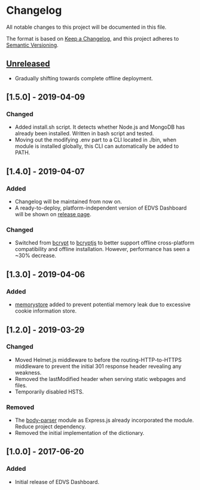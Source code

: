 # Changelog
All notable changes to this project will be documented in this file.

The format is based on [Keep a Changelog](https://keepachangelog.com/en/1.0.0/),
and this project adheres to [Semantic Versioning](https://semver.org/spec/v2.0.0.html).

## [Unreleased]
- Gradually shifting towards complete offline deployment.

## [1.5.0] - 2019-04-09
### Changed
- Added install.sh script. It detects whether Node.js and MongoDB has already been installed. Written in bash script and tested.
- Moving out the modifying .env part to a CLI located in ./bin, when module is installed globally, this CLI can automatically be added to PATH.

## [1.4.0] - 2019-04-07
### Added
- Changelog will be maintained from now on.
- A ready-to-deploy, platform-independent version of EDVS Dashboard will be shown on [release page](https://github.com/Shb742/SysEng_ARM_Audio_Rec/releases).

### Changed
- Switched from [bcrypt](https://www.npmjs.com/package/bcrypt) to [bcryptjs](https://www.npmjs.com/package/bcryptjs) to better support offline cross-platform compatibility and offline installation. However, performance has seen a ~30% decrease.

## [1.3.0] - 2019-04-06
### Added
- [memorystore](https://www.npmjs.com/package/memorystore) added to prevent potential memory leak due to excessive cookie information store.

## [1.2.0] - 2019-03-29
### Changed
- Moved Helmet.js middleware to before the routing-HTTP-to-HTTPS middleware to prevent the initial 301 response header revealing any weakness.
- Removed the lastModified header when serving static webpages and files.
- Temporarily disabled HSTS.

### Removed
- The [body-parser](https://www.npmjs.com/package/body-parser) module as Express.js already incorporated the module. Reduce project dependency.
- Removed the initial implementation of the dictionary.

## [1.0.0] - 2017-06-20
### Added
- Initial release of EDVS Dashboard.

[Unreleased]: https://github.com/Shb742/SysEng_ARM_Audio_Rec
